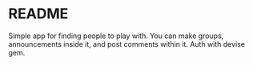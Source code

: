 # README

Simple app for finding people to play with. You can make groups, announcements inside it, and post comments within it.
Auth with devise gem. 